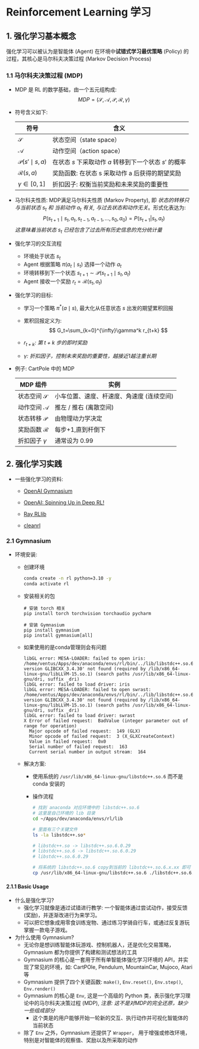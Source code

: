 # Reinforcement Learning  学习

## 1. 强化学习基本概念

强化学习可以被认为是智能体 (Agent) 在环境中**试错式学习最优策略** (Policy) 的过程，其核心是马尔科夫决策过程 (Markov Decision Process)

### 1.1 马尔科夫决策过程 (MDP)
- MDP 是 RL 的数学基础，由一个五元组构成:
$$
    MDP = (\mathcal{S}, \mathcal{A}, \mathcal{P}, \mathcal{R}, \gamma)
$$

- 符号含义如下:

    | 符号 | 含义 | 
    | ----| --------|
    | $\mathcal{S}$| 状态空间（state space）|
    | $\mathcal{A}$| 动作空间（action space）|
    | $\mathcal{P}(s\prime \mid s, a)$| 在状态 $s$ 下采取动作 $a$ 转移到下一个状态 $s\prime$ 的概率|
    | $\mathcal{R}(s,a)$| 奖励函数: 在状态 s 采取动作 a 后获得的期望奖励|
    | $\gamma \in [0,1]$| 折扣因子: 权衡当前奖励和未来奖励的重要性|

- 马尔科夫性质: MDP满足马尔科夫性质 (Markov Property), 即 *状态的转移只与当前状态 $s_t$ 和 当前动作 $a_t$ 有关, 与过去状态和动作无关*。形式化表达为:
$$
P(s_{t+1} \mid s_t, a_t, s_{t-1}, a_{t-1},...,s_0,a_0)=P(s_{t+1}|s_t,a_t)
$$
​	*这意味着当前状态 $s_t$ 已经包含了过去所有历史信息的充分统计量*

- 强化学习的交互流程 

    - 环境处于状态 $s_t$
    - Agent 根据策略 $\pi(a_t\mid s_t)$ 选择一个动作 $a_t$
    - 环境转移到下一个状态 $s_{t+1} \sim \mathcal{P}(s_{t+1} \mid s_t, a_t)$
    - Agent 接收一个奖励 $r_t=\mathcal{R}(s_t, a_t)$

- 强化学习的目标:
  
    - 学习一个策略 $\pi^*(a \mid s)$, 最大化从任意状态 $s$ 出发的期望累积回报
    - 累积回报定义为: 
    $$
    G_t=\sum_{k=0}^{\infty}\gamma^k r_{t+k}
    $$

    - *$r_{t+k}$: 第 $t+k$ 步的即时奖励*
    - *$\gamma$: 折扣因子，控制未来奖励的重要性，越接近1越注重长期*

- 例子: CartPole 中的 MDP

    | MDP 组件 | 实例 |
    | ---- | --------|
    |状态空间 $\mathcal{S}$|小车位置、速度、杆速度、角速度 (连续空间)|
    |动作空间 $\mathcal{A}$|推左 / 推右 (离散空间)|
    |状态转移 $\mathcal{P}$|由物理动力学决定|
    |奖励函数 $\mathcal{R}$|每步+1,直到杆倒下|
    |折扣因子 $\gamma$|通常设为 0.99|



## 2. 强化学习实践

- 一些强化学习的资料:

  - [OpenAI Gymnasium](https://gymnasium.farama.org/introduction/basic_usage/)
  - [OpenAI: Spinning Up in Deep RL! ](https://spinningup.openai.com/en/latest/)

  - [Ray RLlib](https://docs.ray.io/en/latest/index.html)
  - [cleanrl](https://github.com/vwxyzjn/cleanrl)

### 2.1 Gymnasium

- 环境安装:

  - 创建环境

    ```sh
    conda create -n rl python=3.10 -y
    conda activate rl
    ```

  - 安装相关的包

    ```
    # 安装 torch 相关
    pip install torch torchvision torchaudio pycharm
    
    # 安装 Gymnasium
    pip install gymnasium
    pip install gymnasium[all]
    ```

  - 如果使用的是conda管理则会有问题

    ```
    libGL error: MESA-LOADER: failed to open iris: /home/ventus/Apps/dev/anaconda/envs/rl/bin/../lib/libstdc++.so.6: version GLIBCXX_3.4.30' not found (required by /lib/x86_64-linux-gnu/libLLVM-15.so.1) (search paths /usr/lib/x86_64-linux-gnu/dri, suffix _dri)
    libGL error: failed to load driver: iris
    libGL error: MESA-LOADER: failed to open swrast: /home/ventus/Apps/dev/anaconda/envs/rl/bin/../lib/libstdc++.so.6: version GLIBCXX_3.4.30' not found (required by /lib/x86_64-linux-gnu/libLLVM-15.so.1) (search paths /usr/lib/x86_64-linux-gnu/dri, suffix _dri)
    libGL error: failed to load driver: swrast
    X Error of failed request:  BadValue (integer parameter out of range for operation)
      Major opcode of failed request:  149 (GLX)
      Minor opcode of failed request:  3 (X_GLXCreateContext)
      Value in failed request:  0x0
      Serial number of failed request:  163
      Current serial number in output stream:  164
    ```

  - 解决方案:

    - 使用系统的 `/usr/lib/x86_64-linux-gnu/libstdc++.so.6` 而不是 conda 安装的

    - 操作流程

      ```sh
      # 找到 anaconda 对应环境中的 libstdc++.so.6
      # 这里是自己环境的 lib 目录
      cd ~/Apps/dev/anaconda/envs/rl/lib
      
      # 里面有三个关键文件
      ls -la libstdc++.so*
      
      # libstdc++.so -> libstdc++.so.6.0.29
      # libstdc++.so.6 -> libstdc++.so.6.0.29
      # libstdc++.so.6.0.29
      
      # 将系统的 libstdc++.so.6 copy到当前的 libstdc++.so.6.x.xx 即可
      cp /usr/lib/x86_64-linux-gnu/libstdc++.so.6 ./libstdc++.so.6.0.29
      ```


#### 2.1.1 Basic Usage

- 什么是强化学习?
  - 强化学习就像是通过试错进行教学: 一个智能体通过尝试动作，接受反馈 (奖励)，并逐渐改进行为来学习。
  - 可以把它想象成用零食训练宠物、通过练习学骑自行车，或通过反复游玩掌握一款电子游戏。
- 为什么使用 Gymnasium?
  - 无论你是想训练智能体玩游戏、控制机器人，还是优化交易策略，Gymnasium 都为你提供了构建和测试想法的工具
  - Gymnasium 的核心是一套用于所有单智能体强化学习环境的 API，并实现了常见的环境，如: CartPOle, Pendulum, MountainCar, Mujoco, Atari等
  -  Gymnasium 提供了四个关键函数: `make()`, `Env.reset()`, `Env.step()`, `Env.render()`
  - Gymnasium 的核心是 `Env`, 这是一个高级的 Python 类，表示强化学习理论中的马尔科夫决策过程 (MDP), *注意: 这不是对MDP的完全还原，缺少一些组成部分*
    - 这个类是的用户能够开始一轮新的交互、执行动作并可视化智能体的当前状态
  - 除了 `Env` 之外，Gymnasium 还提供了 `Wrapper`， 用于增强或修改环境，特别是对智能体的观察值、奖励以及所采取的动作

